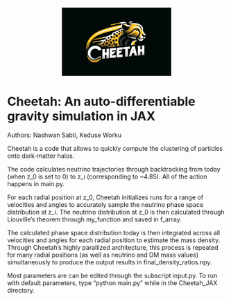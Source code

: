 <p align="center">
  <img src="Cheetah_logo.png" alt="Cheetah Logo" width="50%" />
</p>

# Cheetah: An auto-differentiable gravity simulation in JAX

Authors: Nashwan Sabti, Keduse Worku

Cheetah is a code that allows to quickly compute the clustering of particles onto dark-matter halos.

The code calculates neutrino trajectories through backtracking from today (when z_0 is set to 0) to z_i (corresponding to ~4.85). All of the action happens in main.py. 

For each radial position at z_0, Cheetah initializes runs for a range of velocities and angles to accurately sample the neutrino phase space distribution at z_i. The neutrino distribution at z_0 is then calculated through Liouville’s theorem through my_function and saved in f_array. 

The calculated phase space distribution today is then integrated across all velocities and angles for each radial position to estimate the mass density. Through Cheetah’s highly parallized architecture, this process is repeated for many radial positions (as well as neutrino and DM mass values) simultaneously to produce the output results in final_density_ratios.npy. 

Most parameters are can be edited through the subscript input.py. To run with default parameters, type “python main.py” while in the Cheetah_JAX directory. 

